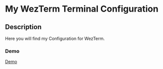 # My WezTerm Terminal Configuration

## Description
Here you will find my Configuration for WezTerm.


### Demo
[Demo](images/demo.png)